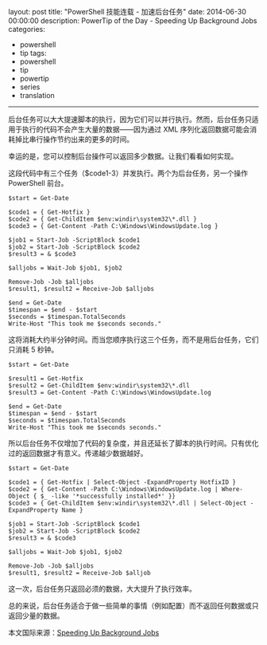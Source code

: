 ﻿layout: post
title: "PowerShell 技能连载 - 加速后台任务"
date: 2014-06-30 00:00:00
description: PowerTip of the Day - Speeding Up Background Jobs
categories:
- powershell
- tip
tags:
- powershell
- tip
- powertip
- series
- translation
---
后台任务可以大大提速脚本的执行，因为它们可以并行执行。然而，后台任务只适用于执行的代码不会产生大量的数据——因为通过 XML 序列化返回数据可能会消耗掉比串行操作节约出来的更多的时间。

幸运的是，您可以控制后台操作可以返回多少数据。让我们看看如何实现。

这段代码中有三个任务（$code1-3）并发执行。两个为后台任务，另一个操作 PowerShell 前台。

	$start = Get-Date
	
	$code1 = { Get-Hotfix }
	$code2 = { Get-ChildItem $env:windir\system32\*.dll }
	$code3 = { Get-Content -Path C:\Windows\WindowsUpdate.log }
	
	$job1 = Start-Job -ScriptBlock $code1 
	$job2 = Start-Job -ScriptBlock $code2
	$result3 = & $code3 
	
	$alljobs = Wait-Job $job1, $job2 
	
	Remove-Job -Job $alljobs
	$result1, $result2 = Receive-Job $alljobs
	
	$end = Get-Date
	$timespan = $end - $start
	$seconds = $timespan.TotalSeconds
	Write-Host "This took me $seconds seconds."
    
这将消耗大约半分钟时间。而当您顺序执行这三个任务，而不是用后台任务，它们只消耗 5 秒钟。

    $start = Get-Date
    
    $result1 = Get-Hotfix 
    $result2 = Get-ChildItem $env:windir\system32\*.dll 
    $result3 = Get-Content -Path C:\Windows\WindowsUpdate.log 
    
    $end = Get-Date
    $timespan = $end - $start
    $seconds = $timespan.TotalSeconds
    Write-Host "This took me $seconds seconds."
    
所以后台任务不仅增加了代码的复杂度，并且还延长了脚本的执行时间。只有优化过的返回数据才有意义。传递越少数据越好。

    $start = Get-Date
    
    $code1 = { Get-Hotfix | Select-Object -ExpandProperty HotfixID }
    $code2 = { Get-Content -Path C:\Windows\WindowsUpdate.log | Where-Object { $_ -like '*successfully installed*' }}
    $code3 = { Get-ChildItem $env:windir\system32\*.dll | Select-Object -ExpandProperty Name }
    
    $job1 = Start-Job -ScriptBlock $code1 
    $job2 = Start-Job -ScriptBlock $code2
    $result3 = & $code3 
    
    $alljobs = Wait-Job $job1, $job2 
    
    Remove-Job -Job $alljobs
    $result1, $result2 = Receive-Job $alljob 
    
这一次，后台任务只返回必须的数据，大大提升了执行效率。

总的来说，后台任务适合于做一些简单的事情（例如配置）而不返回任何数据或只返回少量的数据。

<!--more-->
本文国际来源：[Speeding Up Background Jobs](http://community.idera.com/powershell/powertips/b/tips/posts/speeding-up-background-jobs)
